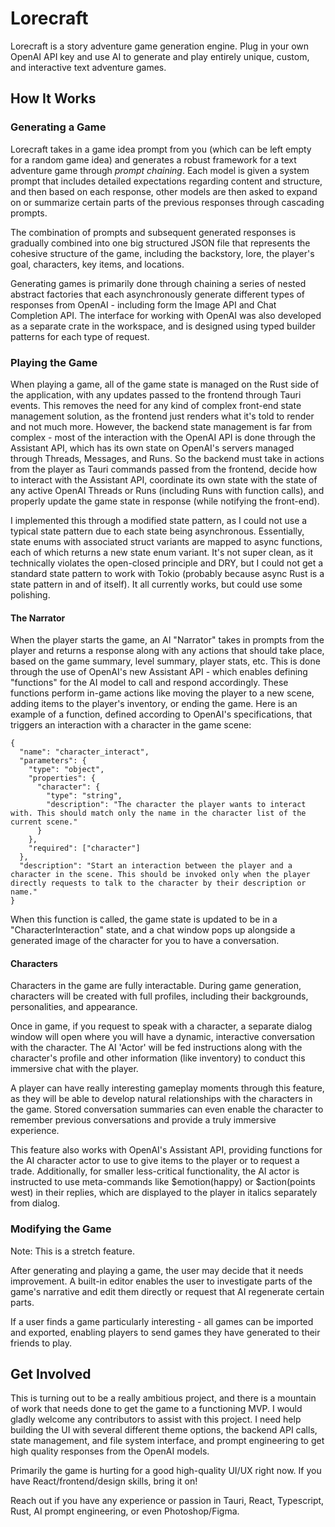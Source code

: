 # Lorecraft

Lorecraft is a story adventure game generation engine. Plug in your own OpenAI API key and use AI to generate and play entirely unique, custom, and interactive text adventure games.

## How It Works

### Generating a Game

Lorecraft takes in a game idea prompt from you (which can be left empty for a random game idea) and generates a robust framework for a text adventure game through _prompt chaining_. Each model is given a system prompt that includes detailed expectations regarding content and structure, and then based on each response, other models are then asked to expand on or summarize certain parts of the previous responses through cascading prompts. 

The combination of prompts and subsequent generated responses is gradually combined into one big structured JSON file that represents the cohesive structure of the game, including the backstory, lore, the player's goal, characters, key items, and locations.

Generating games is primarily done through chaining a series of nested abstract factories that each asynchronously generate different types of responses from OpenAI - including form the Image API and Chat Completion API. The interface for working with OpenAI was also developed as a separate crate in the workspace, and is designed using typed builder patterns for each type of request.

### Playing the Game

When playing a game, all of the game state is managed on the Rust side of the application, with any updates passed to the frontend through Tauri events. This removes the need for any kind of complex front-end state management solution, as the frontend just renders what it's told to render and not much more. However, the backend state management is far from complex - most of the interaction with the OpenAI API is done through the Assistant API, which has its own state on OpenAI's servers managed through Threads, Messages, and Runs. So the backend must take in actions from the player as Tauri commands passed from the frontend, decide how to interact with the Assistant API, coordinate its own state with the state of any active OpenAI Threads or Runs (including Runs with function calls), and properly update the game state in response (while notifying the front-end). 

I implemented this through a modified state pattern, as I could not use a typical state pattern due to each state being asynchronous. Essentially, state enums with associated struct variants are mapped to async functions, each of which returns a new state enum variant. It's not super clean, as it technically violates the open-closed principle and DRY, but I could not get a standard state pattern to work with Tokio (probably because async Rust is a state pattern in and of itself). It all currently works, but could use some polishing.

#### The Narrator

When the player starts the game, an AI "Narrator" takes in prompts from the player and returns a response along with any actions that should take place, based on the game summary, level summary, player stats, etc. This is done through the use of OpenAI's new Assistant API - which enables defining "functions" for the AI model to call and respond accordingly. These functions perform in-game actions like moving the player to a new scene, adding items to the player's inventory, or ending the game. Here is an example of a function, defined according to OpenAI's specifications, that triggers an interaction with a character in the game scene:

```
{
  "name": "character_interact",
  "parameters": {
    "type": "object",
    "properties": {
      "character": {
        "type": "string",
        "description": "The character the player wants to interact with. This should match only the name in the character list of the current scene."
      }
    },
    "required": ["character"]
  },
  "description": "Start an interaction between the player and a character in the scene. This should be invoked only when the player directly requests to talk to the character by their description or name."
}
```

When this function is called, the game state is updated to be in a "CharacterInteraction" state, and a chat window pops up alongside a generated image of the character for you to have a conversation.

#### Characters

Characters in the game are fully interactable. During game generation, characters will be created with full profiles, including their backgrounds, personalities, and appearance. 

Once in game, if you request to speak with a character, a separate dialog window will open where you will have a dynamic, interactive conversation with the character. The AI 'Actor' will be fed instructions along with the character's profile and other information (like inventory) to conduct this immersive chat with the player.

A player can have really interesting gameplay moments through this feature, as they will be able to develop natural relationships with the characters in the game. Stored conversation summaries can even enable the character to remember previous conversations and provide a truly immersive experience.

This feature also works with OpenAI's Assistant API, providing functions for the AI character actor to use to give items to the player or to request a trade. Additionally, for smaller less-critical functionality, the AI actor is instructed to use meta-commands like $emotion(happy) or $action(points west) in their replies, which are displayed to the player in italics separately from dialog.

### Modifying the Game

Note: This is a stretch feature.

After generating and playing a game, the user may decide that it needs improvement. A built-in editor enables the user to investigate parts of the game's narrative and edit them directly or request that AI regenerate certain parts.

If a user finds a game particularly interesting - all games can be imported and exported, enabling players to send games they have generated to their friends to play.

## Get Involved

This is turning out to be a really ambitious project, and there is a mountain of work that needs done to get the game to a functioning MVP. I would gladly welcome any contributors to assist with this project. I need help building the UI with several different theme options, the backend API calls, state management, and file system interface, and prompt engineering to get high quality responses from the OpenAI models. 

Primarily the game is hurting for a good high-quality UI/UX right now. If you have React/frontend/design skills, bring it on!

Reach out if you have any experience or passion in Tauri, React, Typescript, Rust, AI prompt engineering, or even Photoshop/Figma.
